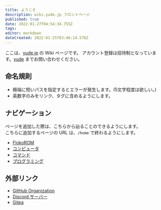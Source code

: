 ```yaml
---
title: ようこそ
description: wiki.yude.jp フロントページ
published: true
date: 2022-01-27T04:54:34.755Z
tags: 
editor: markdown
dateCreated: 2022-01-25T03:46:14.578Z
---
```


ここは、[yude.jp](https://yude.jp) の Wiki ページです。
アカウント登録は招待制となっています。[yude](https://yude.jp/profile) までお問い合わせください。

## 命名規則
* 極端に短いパスを指定するとエラーが発生します。(5文字程度は欲しい。)
* 英数字のみをリンク、タグに含めるようにします。

## ナビゲーション
ページを追加した際は、こちらから辿ることのできるようにします。\
こちらに追加するページの URL は、`/home` で終わるようにします。
* [FlokoROM](/Floko/home)
* [コンピュータ](/hosts/home)
* [コマンド](/command/home)
* [プログラミング](/programming/home)


## 外部リンク
* [GitHub Organization](https://github.com/yudejp)
* [Discord サーバー](https://discord.gg/X6srY7X)
* [Gitea](https://git.yude.jp/)